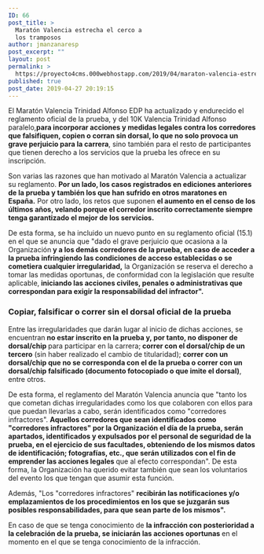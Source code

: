 ```yaml
---
ID: 66
post_title: >
  Maratón Valencia estrecha el cerco a
  los tramposos
author: jmanzanaresp
post_excerpt: ""
layout: post
permalink: >
  https://proyecto4cms.000webhostapp.com/2019/04/maraton-valencia-estrecha-el-cerco-a-los-tramposos
published: true
post_date: 2019-04-27 20:19:15
---
```

<!-- wp:paragraph -->
<p>El Maratón Valencia Trinidad Alfonso EDP ha actualizado y endurecido el reglamento oficial de la prueba, y del 10K Valencia Trinidad Alfonso paralelo,<strong>para incorporar acciones y medidas legales contra los corredores que falsifiquen, copien o corran sin dorsal, lo que no solo provoca un grave perjuicio para la carrera</strong>, sino también para el resto de participantes que tienen derecho a los servicios que la prueba les ofrece en su inscripción.</p>
<!-- /wp:paragraph -->

<!-- wp:paragraph -->
<p>Son varias las razones que han motivado al Maratón Valencia a actualizar su reglamento.&nbsp;<strong>Por un lado, los casos registrados en ediciones anteriores de la prueba y también los que han sufrido en otros maratones en España.</strong>&nbsp;Por otro lado, los retos que suponen&nbsp;<strong>el aumento en el censo de los últimos años, velando porque el corredor inscrito correctamente siempre tenga garantizado el mejor de los servicios.</strong></p>
<!-- /wp:paragraph -->

<!-- wp:paragraph -->
<p>De esta forma, se ha incluido un nuevo punto en su reglamento oficial (15.1) en el que se anuncia que "dado el grave perjuicio que ocasiona a la Organización<strong>&nbsp;y a los demás corredores de la prueba, en caso de acceder a la prueba infringiendo las condiciones de acceso establecidas o se cometiera cualquier irregularidad,</strong>&nbsp;la Organización se reserva el derecho a tomar las medidas oportunas, de conformidad con la legislación que resulte aplicable,<strong>&nbsp;iniciando las acciones civiles, penales o administrativas que correspondan para exigir la responsabilidad del infractor".</strong></p>
<!-- /wp:paragraph -->

<!-- wp:heading {"level":3} -->
<h3>Copiar, falsificar o correr sin el dorsal oficial de la prueba</h3>
<!-- /wp:heading -->

<!-- wp:paragraph -->
<p>Entre las irregularidades que darán lugar al inicio de dichas acciones, se encuentran<strong>&nbsp;no estar inscrito en la prueba y, por tanto, no disponer de dorsal/chip&nbsp;</strong>para participar en la carrera;<strong>&nbsp;correr con el dorsal/chip de un tercero</strong>&nbsp;(sin haber realizado el cambio de titularidad);&nbsp;<strong>correr con un dorsal/chip que no se corresponda con el de la prueba o correr con un dorsal/chip falsificado (documento fotocopiado o que imite el dorsal)</strong>, entre otros.</p>
<!-- /wp:paragraph -->

<!-- wp:paragraph -->
<p>De esta forma, el reglamento del Maratón Valencia anuncia que "tanto los que cometan dichas irregularidades como los que colaboren con ellos para que puedan llevarlas a cabo, serán identificados como "corredores infractores".&nbsp;<strong>Aquellos corredores que sean identificados como "corredores infractores" por la Organización el día de la prueba, serán apartados, identificados y expulsados por el personal de seguridad de la prueba, en el ejercicio de sus facultades, obteniendo de los mismos datos de identificación; fotografías, etc., que serán utilizados con el fin de emprender las acciones legales&nbsp;</strong>que al efecto correspondan". De esta forma, la Organización ha querido evitar también que sean los voluntarios del evento los que tengan que asumir esta función.</p>
<!-- /wp:paragraph -->

<!-- wp:paragraph -->
<p>Además, "Los "corredores infractores"&nbsp;<strong>recibirán las notificaciones y/o emplazamientos de los procedimientos en los que se juzgarán sus posibles responsabilidades, para que sean parte de los mismos".</strong></p>
<!-- /wp:paragraph -->

<!-- wp:paragraph -->
<p>En caso de que se tenga conocimiento de&nbsp;<strong>la infracción con posterioridad a la celebración de la prueba, se iniciarán las acciones oportunas&nbsp;</strong>en el momento en el que se tenga conocimiento de la infracción.</p>
<!-- /wp:paragraph -->
